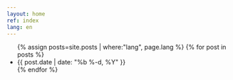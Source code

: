 ```yaml
---
layout: home
ref: index
lang: en
---
```

<div class="home">
  <ul class="post-list">
    {% assign posts=site.posts | where:"lang", page.lang %}
    {% for post in posts %}
      <li>
        <span class="post-meta">{{ post.date | date: "%b %-d, %Y" }}</span>
      </li>
    {% endfor %}
  </ul>

</div>
